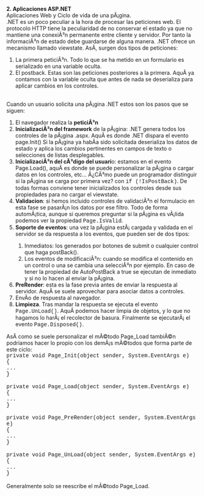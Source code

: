  <span style="font-weight: bold;">2. Aplicaciones ASP.NET<br /></span>Aplicaciones Web y Ciclo de vida de una pÃ¡gina.<br />.NET es un poco peculiar a la hora de procesar las peticiones web. El protocolo HTTP tiene la peculiaridad de no conservar el estado ya que no mantiene una conexiÃ³n permanente entre cliente y servidor. Por tanto la informaciÃ³n de estado debe guardarse de alguna manera. .NET ofrece un mecanismo llamado viewstate. AsÃ­, surgen dos tipos de peticiones:<br />
<ol>
  <li>La primera peticiÃ³n. Todo lo que se ha metido en un formulario es serializado en una variable oculta.</li>
  <li>El postback. Estas son las peticiones posteriores a la primera. AquÃ­ ya contamos con la variable oculta que antes de nada se deserializa para aplicar cambios en los controles.<br /></li>
</ol><br />Cuando un usuario solicita una pÃ¡gina .NET estos son los pasos que se siguen:<br />
<ol>
  <li>El navegador realiza la <span style="font-weight: bold;">peticiÃ³n</span></li>
  <li><span style="font-weight: bold;">InicializaciÃ³n del framework</span> de la pÃ¡gina: .NET genera todos los controles de la pÃ¡gina .aspx. AquÃ­ es donde .NET dispara el evento page.Init() Si la pÃ¡gina ya habÃ­a sido solicitada deserializa los datos de estado y aplica los cambios pertinentes en campos de texto o selecciones de listas desplegables.<br /></li>
  <li><span style="font-weight: bold;">InicializaciÃ³n del cÃ³digo del usuari</span>o: estamos en el evento Page.Load(), aquÃ­ es donde se puede personalizar la pÃ¡gina o cargar datos en los controles, etc... Â¿CÃ³mo puede un programador distinguir si la pÃ¡gina se carga por primera vez? con <span style="font-family: courier new,courier,monospace;">if (!IsPostBack)</span>. De todas formas conviene tener inicializados los controles desde sus propiedades para no cargar el viewstate.<br /></li>
  <li><span style="font-weight: bold;">Validacion</span>: si hemos incluido controles de validaciÃ³n el formulacio en esta fase se pasarÃ¡n los datos por ese filtro. Todo de forma automÃ¡tica, aunque si queremos preguntar si la pÃ¡gina es vÃ¡lida podemos ver la propiedad <span style="font-family: courier new,courier,monospace;">Page.IsValid</span>.<br /></li>
  <li><span style="font-weight: bold;">Soporte de eventos</span>: una vez la pÃ¡gina estÃ¡ cargada y validada en el servidor se da respuesta a los eventos, que pueden ser de dos tipos:</li>
  <ol>
    <li>Inmediatos: los generados por botones de submit o cualquier control que haga postBack().</li>
    <li>Los eventos de modificaciÃ³n: cuando se modifica el contenido en un control o una se cambia una selecciÃ³n por ejemplo. En caso de tener la propiedad de AutoPostBack a true se ejecutan de inmediato y si no lo hacen al enviar la pÃ¡gina.</li>
  </ol>
  <li><span style="font-weight: bold;">PreRender</span>: esta es la fase previa antes de enviar la respuesta al servidor. AquÃ­ se suele aprovechar para asociar datos a controles.<br /></li>
  <li>EnvÃ­o de respuesta al navegador.</li>
  <li><span style="font-weight: bold;">Limpieza</span>. Tras mandar la respuesta se ejecuta el evento <span style="font-family: courier new,courier,monospace;">Page.UnLoad()</span>. AquÃ­ podemos hacer limpia de objetos, y lo que no hagamos lo harÃ¡ el recolector de basura. Finalmente se ejecutarÃ¡ el evento <span style="font-family: courier new,courier,monospace;">Page.Disposed()</span>.</li>
</ol>AsÃ­ como se suele personalizar el mÃ©todo Page_Load tambiÃ©n podriamos hacer lo propio con los demÃ¡s mÃ©todos que forma parte de este ciclo:<br /><span style="font-family: courier new,courier,monospace;"> private void Page_Init(object sender, System.EventArgs e)</span><br style="font-family: courier new,courier,monospace;" /><span style="font-family: courier new,courier,monospace;"> {</span><br style="font-family: courier new,courier,monospace;" /><span style="font-family: courier new,courier,monospace;"> ...</span><br style="font-family: courier new,courier,monospace;" /><span style="font-family: courier new,courier,monospace;"> }</span><br style="font-family: courier new,courier,monospace;" /><br style="font-family: courier new,courier,monospace;" /><span style="font-family: courier new,courier,monospace;"> private void Page_Load(object sender, System.EventArgs e)</span><br style="font-family: courier new,courier,monospace;" /><span style="font-family: courier new,courier,monospace;"> {</span><br style="font-family: courier new,courier,monospace;" /><span style="font-family: courier new,courier,monospace;"> ...</span><br style="font-family: courier new,courier,monospace;" /><span style="font-family: courier new,courier,monospace;"> }</span><br style="font-family: courier new,courier,monospace;" /> <br style="font-family: courier new,courier,monospace;" /><span style="font-family: courier new,courier,monospace;"> private void Page_PreRender(object sender, System.EventArgs e)</span><br style="font-family: courier new,courier,monospace;" /><span style="font-family: courier new,courier,monospace;"> {</span><br style="font-family: courier new,courier,monospace;" /><span style="font-family: courier new,courier,monospace;"> ...</span><br style="font-family: courier new,courier,monospace;" /><span style="font-family: courier new,courier,monospace;"> }</span><br style="font-family: courier new,courier,monospace;" /><br style="font-family: courier new,courier,monospace;" /><span style="font-family: courier new,courier,monospace;"> private void Page_UnLoad(object sender, System.EventArgs e)</span><br style="font-family: courier new,courier,monospace;" /><span style="font-family: courier new,courier,monospace;"> {</span><br style="font-family: courier new,courier,monospace;" /><span style="font-family: courier new,courier,monospace;"> ...</span><br style="font-family: courier new,courier,monospace;" /><span style="font-family: courier new,courier,monospace;"> }</span><br /><br />Generalmente solo se reescribe el mÃ©todo Page_Load.<br /> <br /><span style="font-weight: bold;"></span> 